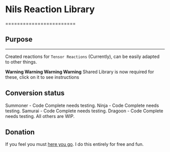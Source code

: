 # Nils Reaction Library

========================

## Purpose

---------------
Created reactions for `Tensor Reactions` (Currently), can be easily adapted to other things.

**Warning Warning Warning Warning** Shared Library is now required for these, click on it to see instructions

## Conversion status

Summoner - Code Complete needs testing.
Ninja - Code Complete needs testing.
Samurai - Code Complete needs testing.
Dragoon - Code Complete needs testing.
All others are WIP.

## Donation

If you feel you must [here you go](https://www.patreon.com/nil2share).  I do this entirely for free and fun.
